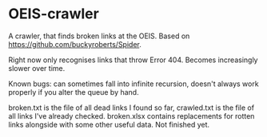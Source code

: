 # OEIS-crawler
A crawler, that finds broken links at the OEIS. Based on https://github.com/buckyroberts/Spider.

Right now only recognises links that throw Error 404.
Becomes increasingly slower over time.

Known bugs: can sometimes fall into infinite recursion, doesn't always work properly if you alter the queue by hand.

broken.txt is the file of all dead links I found so far, crawled.txt is the file of all links I've already checked.
broken.xlsx contains replacements for rotten links alongside with some other useful data. Not finished yet.
